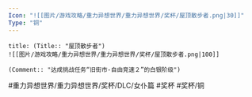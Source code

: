 ```yaml
---
Icon: "![[图片/游戏攻略/重力异想世界/重力异想世界/奖杯/屋顶散步者.png|30]]"
Type: "铜"
---
```

```ad-common-bronze-trophy
title: (Title:: "屋顶散步者")
![[图片/游戏攻略/重力异想世界/重力异想世界/奖杯/屋顶散步者.png|100]]

(Comment:: "达成挑战任务“旧街市-自由竞速２”的白银阶级")
```

#重力异想世界/重力异想世界/奖杯/DLC/女仆篇 #奖杯 #奖杯/铜
